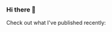 ### Hi there 👋

<!--
**daydiff/daydiff** is a ✨ _special_ ✨ repository because its `README.md` (this file) appears on your GitHub profile.

Here are some ideas to get you started:

- 🔭 I’m currently working on ...
- 🌱 I’m currently learning ...
- 👯 I’m looking to collaborate on ...
- 🤔 I’m looking for help with ...
- 💬 Ask me about ...
- 📫 How to reach me: ...
- ⚡ Fun fact: ...
-->

Check out what I've published recently:

<!--blog:start><ul><li>27/05/2022 <a href="https://atabakoff.com/how-to-run-vaultwarden-in-podman-as-a-systemd-service/">How to run Vaultwarden in Docker/Podman as a systemd service</a></ul></blog:end-->
